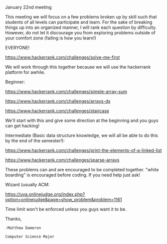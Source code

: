 

January 22nd meeting



This meeting we will focus on a few problems broken up by skill such that students of all levels can participate and learn. For the sake of breaking things up into an organized manner, I will rank each question by difficulty. However, do not let it discourage you from exploring problems outside of your comfort zone (failing is how you learn!)


EVERYONE!

https://www.hackerrank.com/challenges/solve-me-first

We will work through this together because we will use the hackerrank platform for awhile.


Beginner:

https://www.hackerrank.com/challenges/simple-array-sum


https://www.hackerrank.com/challenges/arrays-ds


https://www.hackerrank.com/challenges/staircase


We'll start with this and give some direction at the beginning and you guys can get hacking!


Intermediate (Basic data structure knowledge, we will all be able to do this by the end of the semester!):

https://www.hackerrank.com/challenges/print-the-elements-of-a-linked-list


https://www.hackerrank.com/challenges/sparse-arrays


These problems can and are encouraged to be completed together. "white boarding" is encouraged before coding. If you need help just ask!


Wizard (usually ACM:

https://uva.onlinejudge.org/index.php?option=onlinejudge&page=show_problem&problem=1161


Time limit won't be enforced unless you guys want it to be.




Thanks,

    -Matthew Dameron

    Computer Science Major

